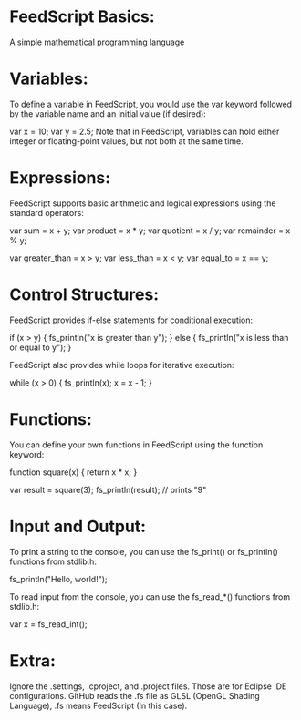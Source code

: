 # FeedScript Basics:
A simple mathematical programming language

# Variables:
To define a variable in FeedScript, you would use the var keyword followed by the variable name and an initial value (if desired):

var x = 10;
var y = 2.5;
Note that in FeedScript, variables can hold either integer or floating-point values, but not both at the same time.

# Expressions:
FeedScript supports basic arithmetic and logical expressions using the standard operators:

var sum = x + y;
var product = x * y;
var quotient = x / y;
var remainder = x % y;

var greater_than = x > y;
var less_than = x < y;
var equal_to = x == y;

# Control Structures:
FeedScript provides if-else statements for conditional execution:

if (x > y) {
    fs_println("x is greater than y");
} else {
    fs_println("x is less than or equal to y");
}

FeedScript also provides while loops for iterative execution:

while (x > 0) {
    fs_println(x);
    x = x - 1;
}

# Functions:
You can define your own functions in FeedScript using the function keyword:

function square(x) {
    return x * x;
}

var result = square(3);
fs_println(result); // prints "9"

# Input and Output:
To print a string to the console, you can use the fs_print() or fs_println() functions from stdlib.h:

fs_println("Hello, world!");

To read input from the console, you can use the fs_read_*() functions from stdlib.h:

var x = fs_read_int();

# Extra:
Ignore the .settings, .cproject, and .project files. Those are for Eclipse IDE configurations. GitHub reads the .fs file as GLSL (OpenGL Shading Language), .fs means FeedScript (In this case).
